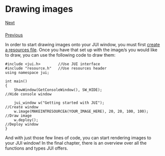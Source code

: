 # Drawing images

[Next](https://github.com/jptr218/jui/blob/main/man/overview.md)
###
[Previous](https://github.com/jptr218/jui/blob/main/man/input.md)

In order to start drawing images onto your JUI window, you must first [create a resources file](https://docs.microsoft.com/en-us/cpp/windows/how-to-create-a-resource-script-file?view=msvc-160). Once you have that set up with the image/s you would like to draw, you can use the following code to draw them:
```
#include <jui.h>        //Use JUI interface
#include "resource.h"   //Use resources header
using namespace jui;

int main()
{
    ShowWindow(GetConsoleWindow(), SW_HIDE);                         //Hide console window

    jui_window w("Getting started with JUI");                        //Create window
    w.image(MAKEINTRESOURCEA(YOUR_IMAGE_HERE), 20, 20, 100, 100);    //Draw image
    w.deploy();                                                      //Deploy window
}
```
And with just those few lines of code, you can start rendering images to your JUI window! In the final chapter, there is an overview over all the functions and types JUI offers.
